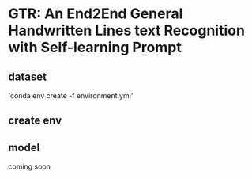 # GTR: An End2End General Handwritten Lines text Recognition with Self-learning Prompt


## dataset
'conda env create -f environment.yml'
## create env

## model

coming soon
